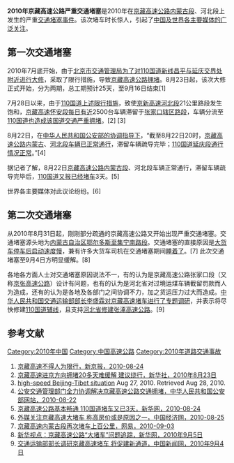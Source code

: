 **2010年京藏高速公路严重交通堵塞**是2010年在[京藏高速公路内蒙古段](../Page/京藏高速公路.md "wikilink")、河北段上发生的严重[交通堵塞事件](../Page/交通堵塞.md "wikilink")。该次堵车时长惊人，引起了[中国及世界各主要媒体的广泛关注](https://zh.wikipedia.org/wiki/中国 "wikilink")。

## 第一次交通堵塞

2010年7月底开始，由于[北京市交通管理局为了对](https://zh.wikipedia.org/wiki/北京市交通管理局 "wikilink")[110国道新线](https://zh.wikipedia.org/wiki/110国道 "wikilink")[昌平与](https://zh.wikipedia.org/wiki/昌平 "wikilink")[延庆交界处附近进行大修](https://zh.wikipedia.org/wiki/延庆县 "wikilink")，采取了限行措施，导致[京藏高速公路拥堵](../Page/京藏高速公路.md "wikilink")。8月23日起，该次大修正式开始，分为两期，总工期预计25天，至9月16日结束\[1\]

7月28日以来，由于[110国道上述限行措施](https://zh.wikipedia.org/wiki/110国道 "wikilink")，致使[京新高速](https://zh.wikipedia.org/wiki/京新高速 "wikilink")[河北段](https://zh.wikipedia.org/wiki/河北 "wikilink")21公里路段发生饱和，[京藏高速](https://zh.wikipedia.org/wiki/京藏高速 "wikilink")[怀安段每日有近](https://zh.wikipedia.org/wiki/怀安 "wikilink")2500台车辆滞留于[张家口辖区路段](https://zh.wikipedia.org/wiki/张家口 "wikilink")，车辆分流至[110国道也造成该国道交通严重拥堵](https://zh.wikipedia.org/wiki/110国道 "wikilink")。\[2\]
\[3\]

8月22日，在[中华人民共和国公安部的协调指导下](../Page/中华人民共和国公安部.md "wikilink")，“截至8月22日20时，[京藏高速公路](../Page/京藏高速公路.md "wikilink")[内蒙古](https://zh.wikipedia.org/wiki/内蒙古 "wikilink")、[河北段车辆已正常通行](https://zh.wikipedia.org/wiki/河北 "wikilink")，滞留车辆疏导完毕；[110国道延庆段通行情况正常](https://zh.wikipedia.org/wiki/110国道 "wikilink")。”\[4\]

据记者了解，8月22日[京藏高速公路内蒙古段](../Page/京藏高速公路.md "wikilink")、河北段车辆正常通行，滞留车辆疏导完毕后，[110国道又报已经堵车](https://zh.wikipedia.org/wiki/110国道 "wikilink")3天。\[5\]

世界各主要媒体对此议论纷纷。\[6\]

## 第二次交通堵塞

从2010年8月31日起，刚刚部分疏通的京藏高速公路又开始出现严重交通堵塞。交通堵塞源头地为[内蒙古自治区](../Page/内蒙古自治区.md "wikilink")[鄂尔多斯至](../Page/鄂尔多斯市.md "wikilink")[集宁南路段](https://zh.wikipedia.org/wiki/集宁 "wikilink")。交通堵塞的直接原因是[大货车停车后启动速度慢](https://zh.wikipedia.org/wiki/大货车 "wikilink")，兼有许多大货车司机在交通堵塞期间[睡着了](../Page/睡眠.md "wikilink")。\[7\]
此次交通堵塞至9月4日方明显缓解。\[8\]

各地各方面人士对交通堵塞原因说法不一，有的认为是京藏高速公路张家口段（又称[京张高速公路](https://zh.wikipedia.org/wiki/京张高速公路 "wikilink")）设计有问题，也有的认为是河北省对过境运煤车辆截留罚款而人为造成，还有的认为是各地及各部门之间协调不力，加之货运压力过大而造成。[中华人民共和国交通运输部部长](../Page/中华人民共和国交通运输部.md "wikilink")[李盛霖对京藏高速堵车进行了专题调研](../Page/李盛霖.md "wikilink")，并表示将尽快修建[110国道辅线](https://zh.wikipedia.org/wiki/110国道 "wikilink")，且支持[河北省修建](../Page/河北省.md "wikilink")[张涿高速公路](https://zh.wikipedia.org/wiki/张涿高速公路 "wikilink")。\[9\]

## 参考文献

[Category:2010年中国](https://zh.wikipedia.org/wiki/Category:2010年中国 "wikilink")
[Category:中国高速公路](https://zh.wikipedia.org/wiki/Category:中国高速公路 "wikilink")
[Category:2010年道路交通事故](https://zh.wikipedia.org/wiki/Category:2010年道路交通事故 "wikilink")

1.  [京藏高速不得人为限行，新京报，2010-08-24](http://epaper.bjnews.com.cn/html/2010-08/24/content_140343.htm?div=-1)
2.  [京藏高速进京方向拥堵20多天难缓解
    建议绕行，新华社，2010年8月23日](http://society.people.com.cn/GB/1062/12508273.html)
3.  [high-speed Beijing-Tibet
    situation](http://www.christianlouboutin-stores.com/christian-louboutin-news/high-speed-beijing-tibet-situation-2)
    Aug 27, 2010. Retrieved Aug 28, 2010.
4.  [公安交通管理部门全力协调解决京藏高速公路交通拥堵，中华人民共和国公安部网站，2010-08-22](http://www.mps.gov.cn/n16/n1237/n1342/n803715/2500607.html)
5.  [京藏高速公路基本畅通 110国道堵车又已3天，新华网，2010-08-24](http://www.news.cn/chinanews/2010-08/24/content_20717930.htm)
6.  [外媒关注京藏高速大堵车
    称高房价或是原因之一，中国经济网，2010-08-25](http://intl.ce.cn/specials/zxxx/201008/25/t20100825_21756203.shtml)
7.  [京藏高速内蒙古段再次堵车上百公里，网易，2010-09-03](http://news.163.com/10/0903/02/6FKEVOOA0001124J.html)
8.  [新华视点：京藏高速公路“大堵车”问题追踪，新华网，2010年9月5日](http://news.xinhuanet.com/politics/2010-09/05/c_12519541.htm)
9.  [交通运输部部长调研京藏高速堵车
    将促建新通道，中国新闻网，2010年9月4日](http://www.chinanews.com.cn/gn/2010/09-04/2511836.shtml)